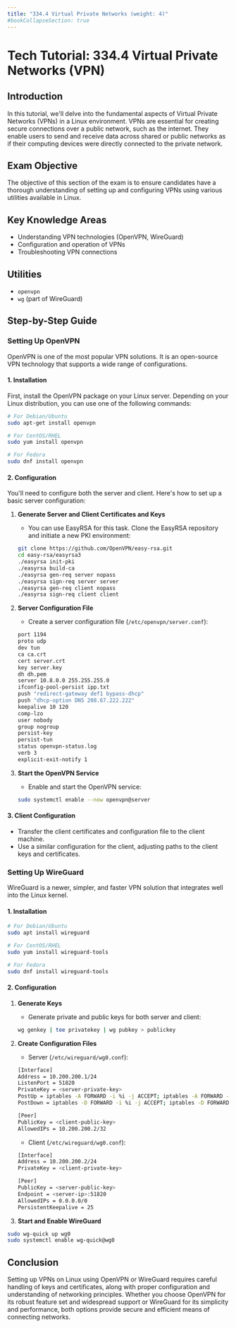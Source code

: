 ```yaml
---
title: "334.4 Virtual Private Networks (weight: 4)"
#bookCollapseSection: true
---
```


# Tech Tutorial: 334.4 Virtual Private Networks (VPN)

## Introduction

In this tutorial, we'll delve into the fundamental aspects of Virtual Private Networks (VPNs) in a Linux environment. VPNs are essential for creating secure connections over a public network, such as the internet. They enable users to send and receive data across shared or public networks as if their computing devices were directly connected to the private network.

## Exam Objective

The objective of this section of the exam is to ensure candidates have a thorough understanding of setting up and configuring VPNs using various utilities available in Linux.

## Key Knowledge Areas

- Understanding VPN technologies (OpenVPN, WireGuard)
- Configuration and operation of VPNs
- Troubleshooting VPN connections

## Utilities

- `openvpn`
- `wg` (part of WireGuard)

## Step-by-Step Guide

### Setting Up OpenVPN

OpenVPN is one of the most popular VPN solutions. It is an open-source VPN technology that supports a wide range of configurations.

#### 1. Installation

First, install the OpenVPN package on your Linux server. Depending on your Linux distribution, you can use one of the following commands:

```bash
# For Debian/Ubuntu
sudo apt-get install openvpn

# For CentOS/RHEL
sudo yum install openvpn

# For Fedora
sudo dnf install openvpn
```

#### 2. Configuration

You'll need to configure both the server and client. Here's how to set up a basic server configuration:

1. **Generate Server and Client Certificates and Keys**
   - You can use EasyRSA for this task. Clone the EasyRSA repository and initiate a new PKI environment:

   ```bash
   git clone https://github.com/OpenVPN/easy-rsa.git
   cd easy-rsa/easyrsa3
   ./easyrsa init-pki
   ./easyrsa build-ca
   ./easyrsa gen-req server nopass
   ./easyrsa sign-req server server
   ./easyrsa gen-req client nopass
   ./easyrsa sign-req client client
   ```

2. **Server Configuration File**
   - Create a server configuration file (`/etc/openvpn/server.conf`):

   ```bash
   port 1194
   proto udp
   dev tun
   ca ca.crt
   cert server.crt
   key server.key
   dh dh.pem
   server 10.8.0.0 255.255.255.0
   ifconfig-pool-persist ipp.txt
   push "redirect-gateway def1 bypass-dhcp"
   push "dhcp-option DNS 208.67.222.222"
   keepalive 10 120
   comp-lzo
   user nobody
   group nogroup
   persist-key
   persist-tun
   status openvpn-status.log
   verb 3
   explicit-exit-notify 1
   ```

3. **Start the OpenVPN Service**
   - Enable and start the OpenVPN service:

   ```bash
   sudo systemctl enable --now openvpn@server
   ```

#### 3. Client Configuration

- Transfer the client certificates and configuration file to the client machine.
- Use a similar configuration for the client, adjusting paths to the client keys and certificates.

### Setting Up WireGuard

WireGuard is a newer, simpler, and faster VPN solution that integrates well into the Linux kernel.

#### 1. Installation

```bash
# For Debian/Ubuntu
sudo apt install wireguard

# For CentOS/RHEL
sudo yum install wireguard-tools

# For Fedora
sudo dnf install wireguard-tools
```

#### 2. Configuration

1. **Generate Keys**
   - Generate private and public keys for both server and client:

   ```bash
   wg genkey | tee privatekey | wg pubkey > publickey
   ```

2. **Create Configuration Files**
   - Server (`/etc/wireguard/wg0.conf`):

   ```bash
   [Interface]
   Address = 10.200.200.1/24
   ListenPort = 51820
   PrivateKey = <server-private-key>
   PostUp = iptables -A FORWARD -i %i -j ACCEPT; iptables -A FORWARD -o %i -j ACCEPT; iptables -t nat -A POSTROUTING -o eth0 -j MASQUERADE
   PostDown = iptables -D FORWARD -i %i -j ACCEPT; iptables -D FORWARD -o %i -j ACCEPT; iptables -t nat -D POSTROUTING -o eth0 -j MASQUERADE

   [Peer]
   PublicKey = <client-public-key>
   AllowedIPs = 10.200.200.2/32
   ```

   - Client (`/etc/wireguard/wg0.conf`):

   ```bash
   [Interface]
   Address = 10.200.200.2/24
   PrivateKey = <client-private-key>

   [Peer]
   PublicKey = <server-public-key>
   Endpoint = <server-ip>:51820
   AllowedIPs = 0.0.0.0/0
   PersistentKeepalive = 25
   ```

3. **Start and Enable WireGuard**

```bash
sudo wg-quick up wg0
sudo systemctl enable wg-quick@wg0
```

## Conclusion

Setting up VPNs on Linux using OpenVPN or WireGuard requires careful handling of keys and certificates, along with proper configuration and understanding of networking principles. Whether you choose OpenVPN for its robust feature set and widespread support or WireGuard for its simplicity and performance, both options provide secure and efficient means of connecting networks.